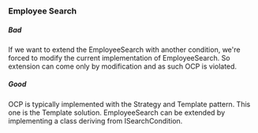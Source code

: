 ﻿### Employee Search

##### Bad

If we want to extend the EmployeeSearch with another condition, we're forced to modify the current 
implementation of EmployeeSearch. So extension can come only by modification and as such OCP is 
violated.

##### Good

OCP is typically implemented with the Strategy and Template pattern. This one is the Template 
solution. EmployeeSearch can be extended by implementing  a class deriving from ISearchCondition. 